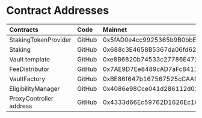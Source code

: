 # Contract Addresses



| **Contracts** | **Code** | **Mainnet** |
| :--- | :--- | :--- |
| StakingTokenProvider | GitHub | 0x5fAD0e4cc9925365b9B0bbEc9e0C3536c0B1a5C7 |
| Staking | GitHub | 0x688c3E4658B5367da06fd629E41879beaB538E37 |
| Vault template | GitHub | 0xe8B6820b74533c27786E4724a578Bfca28D97BD1 |
| FeeDistributor | GitHub | 0x7AE9D7Ee8489cAD7aFc84111b8b185EE594Ae090 |
| VaultFactory | GitHub | 0xBE86f647b167567525cCAAfcd6f881F1Ee558216 |
| EligibilityManager | GitHub | 0x4086e98Cce041d286112d021612fD894cFed94D5 |
| ProxyController address | GitHub | 0x4333d66Ec59762D1626Ec102d7700E64610437Df |

